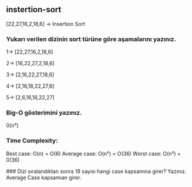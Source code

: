 ## instertion-sort

[22,27,16,2,18,6] -> Insertion Sort

### Yukarı verilen dizinin sort türüne göre aşamalarını yazınız.


1-> [22,27,16,2,18,6] 

2-> [16,22,27,2,18,6] 

3-> [2,16,22,27,18,6] 

4-> [2,16,18,22,27,6] 

5-> [2,6,16,18,22,27] 


### Big-O gösterimini yazınız.

0(n²)

### Time Complexity: 

Best case: O(n) = O(6)
Average case: O(n²) = O(36)
Worst case: O(n²) = 0(36) 
                     
### Dizi sıralandıktan sonra 18 sayısı hangi case kapsamına girer? Yazınız.
Average Case kapsamıan girer.


